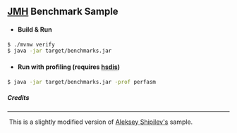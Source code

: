 ## [JMH][jmh] Benchmark Sample

- #### Build & Run

```bash
$ ./mvnw verify 
$ java -jar target/benchmarks.jar
```

- #### Run with profiling (requires [hsdis][hsdis])

```bash
$ java -jar target/benchmarks.jar -prof perfasm
```


[jmh]: JMHhttps://openjdk.java.net/projects/code-tools/jmh/	"JMH"
[hsdis]: https://github.com/AdoptOpenJDK/jitwatch/wiki/Building-hsdis	"hsdis"


##### Credits

---

​     This is a slightly modified version of [Aleksey Shipilev's](https://github.com/shipilev) sample.

